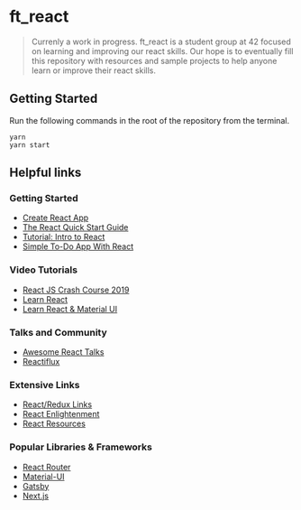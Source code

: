 # ft_react

> Currenly a work in progress. ft_react is a student group at 42 focused on learning and improving our react skills. Our hope is to eventually fill this repository with resources and sample projects to help anyone learn or improve their react skills.

## Getting Started

Run the following commands in the root of the repository from the terminal.

```
yarn
yarn start
```

## Helpful links

### Getting Started

- [Create React App](https://github.com/facebook/create-react-app)
- [The React Quick Start Guide](http://www.jackcallister.com/2015/01/05/the-react-quick-start-guide.html)
- [Tutorial: Intro to React](https://reactjs.org/tutorial/tutorial.html)
- [Simple To-Do App With React](https://scotch.io/tutorials/create-a-simple-to-do-app-with-react)

### Video Tutorials

- [React JS Crash Course 2019](https://www.youtube.com/watch?v=sBws8MSXN7A)
- [Learn React](https://www.youtube.com/watch?v=Ke90Tje7VS0)  
- [Learn React & Material UI](https://www.youtube.com/watch?v=xm4LX5fJKZ8)

### Talks and Community

- [Awesome React Talks](https://github.com/tiaanduplessis/awesome-react-talks)
- [Reactiflux](https://www.reactiflux.com/)

### Extensive Links

- [React/Redux Links](https://github.com/markerikson/react-redux-links)
- [React Enlightenment](https://www.reactenlightenment.com/)
- [React Resources](https://reactresources.com/)

### Popular Libraries & Frameworks

- [React Router](https://reacttraining.com/react-router/)
- [Material-UI](https://material-ui.com/)
- [Gatsby](https://www.gatsbyjs.org/)
- [Next.js](https://nextjs.org/)
